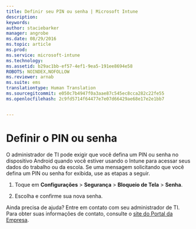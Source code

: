 ```yaml
---
title: Definir seu PIN ou senha | Microsoft Intune
description: 
keywords: 
author: staciebarker
manager: angrobe
ms.date: 08/29/2016
ms.topic: article
ms.prod: 
ms.service: microsoft-intune
ms.technology: 
ms.assetid: b29ac1bb-ef57-4ef1-9ea5-191ee8694e58
ROBOTS: NOINDEX,NOFOLLOW
ms.reviewer: arnab
ms.suite: ems
translationtype: Human Translation
ms.sourcegitcommit: e050c7b4947f0a3aae87c545ec8cca282c22fe55
ms.openlocfilehash: 2c9fd5714f64477e7e07d66429ae68e17e2e1bb7


---
```


# Definir o PIN ou senha

O administrador de TI pode exigir que você defina um PIN ou senha no dispositivo Android quando você estiver usando o Intune para acessar seus dados do trabalho ou da escola. Se uma mensagem solicitando que você defina um PIN ou senha for exibida, use as etapas a seguir.

1.  Toque em **Configurações** &gt; **Segurança** &gt; **Bloqueio de Tela** &gt; **Senha**.

2.  Escolha e confirme sua nova senha.


Ainda precisa de ajuda? Entre em contato com seu administrador de TI. Para obter suas informações de contato, consulte o [site do Portal da Empresa](http://portal.manage.microsoft.com).



<!--HONumber=Oct16_HO2-->


